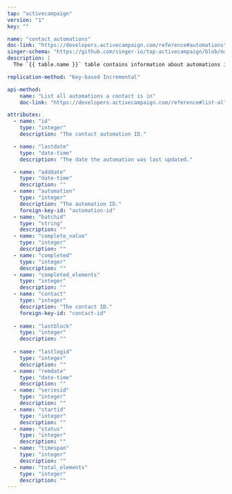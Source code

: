 ```yaml
---
tap: "activecampaign"
version: "1"
key: ""

name: "contact_automations"
doc-link: "https://developers.activecampaign.com/reference#automations"
singer-schema: "https://github.com/singer-io/tap-activecampaign/blob/master/tap_activecampaign/schemas/contact_automations.json"
description: |
  The `{{ table.name }}` table contains information about automations in your {{ integration.display_name }} account that you can add contacts to.

replication-method: "Key-based Incremental"

api-method:
    name: "List all automations a contact is in"
    doc-link: "https://developers.activecampaign.com/reference#list-all-contact-automations"

attributes:
  - name: "id"
    type: "integer"
    description: "The contact automation ID."

  - name: "lastdate"
    type: "date-time"
    description: "The date the automation was last updated."

  - name: "adddate"
    type: "date-time"
    description: ""
  - name: "automation"
    type: "integer"
    description: "The automation ID."
    foreign-key-id: "automation-id"
  - name: "batchid"
    type: "string"
    description: ""
  - name: "complete_value"
    type: "integer"
    description: ""
  - name: "completed"
    type: "integer"
    description: ""
  - name: "completed_elements"
    type: "integer"
    description: ""
  - name: "contact"
    type: "integer"
    description: "The contact ID."
    foreign-key-id: "contact-id"
  
  - name: "lastblock"
    type: "integer"
    description: ""
  
  - name: "lastlogid"
    type: "integer"
    description: ""
  - name: "remdate"
    type: "date-time"
    description: ""
  - name: "seriesid"
    type: "integer"
    description: ""
  - name: "startid"
    type: "integer"
    description: ""
  - name: "status"
    type: "integer"
    description: ""
  - name: "timespan"
    type: "integer"
    description: ""
  - name: "total_elements"
    type: "integer"
    description: ""
---
```

